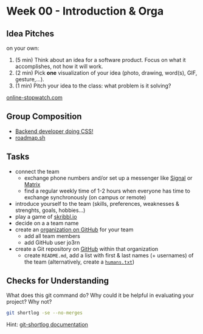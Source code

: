 # Week 00 - Introduction & Orga

## Idea Pitches

on your own:

1. (5 min) Think about an idea for a software product. Focus on what it accomplishes, not how it will work.
1. (2 min) Pick **one** visualization of your idea (photo, drawing, word(s), GIF, gesture,...).
1. (1 min) Pitch your idea to the class: what problem is it solving?

[online-stopwatch.com](https://www.online-stopwatch.com/)

## Group Composition

- [Backend developer doing CSS!](https://www.youtube.com/watch?v=Gdr7DCakdcU)
- [roadmap.sh](https://roadmap.sh/)

## Tasks

- connect the team
    - exchange phone numbers and/or set up a messenger like [Signal](https://signal.org/) or [Matrix](https://matrix.org/)
    - find a regular weekly time of 1-2 hours when everyone has time to exchange synchronously (on campus or remote) 
- introduce yourself to the team (skills, preferences, weaknesses & strenghts, goals, hobbies...)
- play a game of [skribbl.io](https://skribbl.io/)
- decide on a a team name
- create an [organization on GitHub](https://docs.github.com/en/organizations/collaborating-with-groups-in-organizations/about-organizations) for your team
    - add all team members
    - add GitHub user jo3rn
- create a Git repository on [GitHub](https://github.com/) within that organization
    - create `README.md`, add a list with first & last names (+ usernames) of the team (alternatively, create a [`humans.txt`](https://humanstxt.org/))

## Checks for Understanding

What does this git command do? Why could it be helpful in evaluating your project? Why not?

```bash
git shortlog -se --no-merges
```

Hint: [git-shortlog documentation](https://git-scm.com/docs/git-shortlog)
